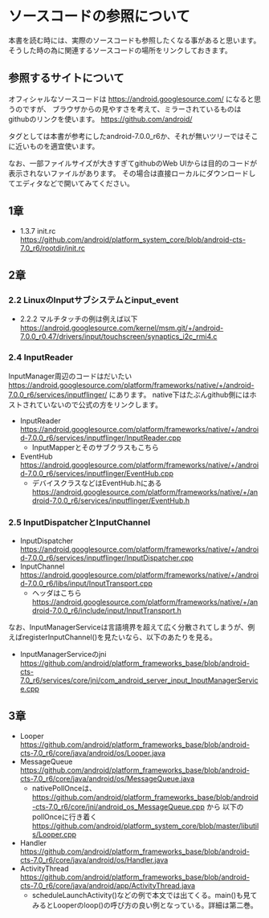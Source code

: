 # ソースコードの参照について

本書を読む時には、実際のソースコードも参照したくなる事があると思います。
そうした時の為に関連するソースコードの場所をリンクしておきます。

## 参照するサイトについて

オフィシャルなソースコードは https://android.googlesource.com/ になると思うのですが、
ブラウザからの見やすさを考えて、ミラーされているものはgithubのリンクを使います。 
https://github.com/android/

タグとしては本書が参考にしたandroid-7.0.0_r6か、それが無いツリーではそこに近いものを適宜使います。

なお、一部ファイルサイズが大きすぎてgithubのWeb UIからは目的のコードが表示されないファイルがあります。
その場合は直接ローカルにダウンロードしてエディタなどで開いてみてください。


## 1章

- 1.3.7 init.rc https://github.com/android/platform_system_core/blob/android-cts-7.0_r6/rootdir/init.rc

## 2章

### 2.2 LinuxのInputサブシステムとinput_event

- 2.2.2 マルチタッチの例は例えば以下 https://android.googlesource.com/kernel/msm.git/+/android-7.0.0_r0.47/drivers/input/touchscreen/synaptics_i2c_rmi4.c

### 2.4 InputReader

InputManager周辺のコードはだいたい https://android.googlesource.com/platform/frameworks/native/+/android-7.0.0_r6/services/inputflinger/ にあります。
native下はたぶんgithub側にはホストされていないので公式の方をリンクします。

- InputReader https://android.googlesource.com/platform/frameworks/native/+/android-7.0.0_r6/services/inputflinger/InputReader.cpp
  - InputMapperとそのサブクラスもこちら
- EventHub https://android.googlesource.com/platform/frameworks/native/+/android-7.0.0_r6/services/inputflinger/EventHub.cpp
  - デバイスクラスなどはEventHub.hにある https://android.googlesource.com/platform/frameworks/native/+/android-7.0.0_r6/services/inputflinger/EventHub.h

### 2.5 InputDispatcherとInputChannel

- InputDispatcher https://android.googlesource.com/platform/frameworks/native/+/android-7.0.0_r6/services/inputflinger/InputDispatcher.cpp
- InputChannel https://android.googlesource.com/platform/frameworks/native/+/android-7.0.0_r6/libs/input/InputTransport.cpp
  - ヘッダはこちら https://android.googlesource.com/platform/frameworks/native/+/android-7.0.0_r6/include/input/InputTransport.h

なお、InputManagerServiceは言語境界を超えて広く分散されてしまうが、例えばregisterInputChannel()を見たいなら、以下のあたりを見る。

- InputManagerServiceのjni https://github.com/android/platform_frameworks_base/blob/android-cts-7.0_r6/services/core/jni/com_android_server_input_InputManagerService.cpp

## 3章

- Looper https://github.com/android/platform_frameworks_base/blob/android-cts-7.0_r6/core/java/android/os/Looper.java
- MessageQueue https://github.com/android/platform_frameworks_base/blob/android-cts-7.0_r6/core/java/android/os/MessageQueue.java
   - nativePollOnceは、https://github.com/android/platform_frameworks_base/blob/android-cts-7.0_r6/core/jni/android_os_MessageQueue.cpp から
     以下のpollOnceに行き着く https://github.com/android/platform_system_core/blob/master/libutils/Looper.cpp
- Handler https://github.com/android/platform_frameworks_base/blob/android-cts-7.0_r6/core/java/android/os/Handler.java
- ActivityThread https://github.com/android/platform_frameworks_base/blob/android-cts-7.0_r6/core/java/android/app/ActivityThread.java
   - scheduleLaunchActivity()などの例で本文では出てくる。main()も見てみるとLooperのloop()の呼び方の良い例となっている。詳細は第二巻。
